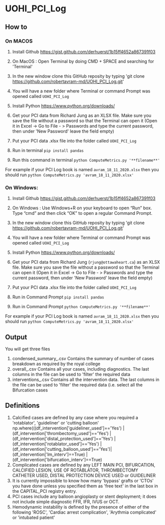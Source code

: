 # UOHI_PCI_Log
## How to

### On MACOS

1) Install Github
https://gist.github.com/derhuerst/1b15ff4652a867391f03

2) On MacOS : Open Terminal by doing CMD + SPACE and searching for 'Terminal'

3) In the new window clone this GitHub reposity by typing 'git clone https://github.com/robertavram-md/UOHI_PCI_Log.git'

4) You will have a new folder where Terminal or command Prompt was opened called `UOHI_PCI_Log`

5) Install Python https://www.python.org/downloads/

6) Get your PCI data from Richard Jung as an XLSX file. Make sure you save the file without a password so that the Terminal can open it (Open it in Excel -> Go to File - > Passwords and type the current password, then under 'New Password' leave the field empty)

7) Put your PCI data .xlsx file into the folder called `UOHI_PCI_Log`

8) Run in terminal `pip install pandas`

9) Run this command in terminal `python ComputeMetrics.py '**filename**'`

For example if your PCI Log book is named `avram_18_11_2020.xlsx` then you should run `python ComputeMetrics.py 'avram_18_11_2020.xlsx'`

### On Windows:


1) Install Github
https://gist.github.com/derhuerst/1b15ff4652a867391f03

2) On Windows : Use Windows+R on your keyboard to open “Run” box. Type “cmd” and then click “OK” to open a regular Command Prompt. 

3) In the new window clone this GitHub reposity by typing 'git clone https://github.com/robertavram-md/UOHI_PCI_Log.git'

4) You will have a new folder where Terminal or command Prompt was opened called `UOHI_PCI_Log`

5) Install Python https://www.python.org/downloads/

6) Get your PCI data from Richard Jung (`rjung@ottawaheart.ca`) as an XLSX file. Make sure you save the file without a password so that the Terminal can open it (Open it in Excel -> Go to File - > Passwords and type the current password, then under 'New Password' leave the field empty)

7) Put your PCI data .xlsx file into the folder called `UOHI_PCI_Log`

8) Run in Command Prompt `pip install pandas`

9) Run in Command Prompt `python ComputeMetrics.py '**filename**'`

For example if your PCI Log book is named `avram_18_11_2020.xlsx` then you should run `python ComputeMetrics.py 'avram_18_11_2020.xlsx'`

## Output


You will get three files

1) condensed_summary_.csv Contains the summary of number of cases breakdown as required by the royal college
2) overall_.csv Contains all your cases, including diagnostics. The last columns in the file can be used to 'filter' the required data
3) interventions_.csv Contains all the intervention data. The last columns in the file can be used to 'filter' the required data (i.e. select all the Bifurcation cases

## Definitions

1) Calcified cases are defined by any case where you required a 'rotablator', 'guideliner' or 'cutting balloon'
np.where(((df_intervention['guideliner_used']=='Yes') | (df_intervention['thrombectomy_used']=='Yes') | (df_intervention['distal_protection_used']=='Yes') | (df_intervention['rotablator_used']=='Yes') | (df_intervention['cutting_balloon_used']=='Yes')| (df_intervention['lm_interv']==True) | (df_intervention['bifurcation_interv']==True)
2) Complicated cases are defined by any LEFT MAIN PCI, BIFURCATION, CALCIFIED LESION, USE OF ROTABLATOR, THROMBECTOMY CATHETER USED, DISTAL PROTECTION DEVICE USED or GUIDELINER
3) It is currently impossible to know how many 'bypass' grafts or 'CTOs' you have done unless you specified them as 'free text' in the last box in the CAPITAL_PCI registry entry.
4) PCI cases include any balloon angioplasty or stent deployment; it does not include simple diagnostic FFR, IFR, IVUS or OCT.
5) Hemodynamic instability is defined by the presence of either of the following 'ROSC', 'Cardiac arrest complication', 'Arythmia complicated' or 'intubated patient'

